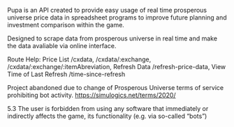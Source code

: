 Pupa is an API created to provide easy usage of real time prosperous universe price data in spreadsheet programs to improve future planning and investment comparison within the game.

Designed to scrape data from prosperous universe in real time and make the data avaliable via online interface. 

Route Help: Price List /cxdata, /cxdata/:exchange, /cxdata/:exchange/:itemAbreviation, Refresh Data /refresh-price-data, View Time of Last Refresh /time-since-refresh

Project abandoned due to change of Prosperous Universe terms of service prohibiting bot activity. 
https://simulogics.net/terms/2020/

5.3 The user is forbidden from using any software that immediately or indirectly affects the game, its functionality (e.g. via so-called “bots”)
